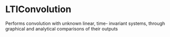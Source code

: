 # LTIConvolution
Performs convolution with unknown linear, time- invariant systems, through graphical and analytical comparisons of their outputs
